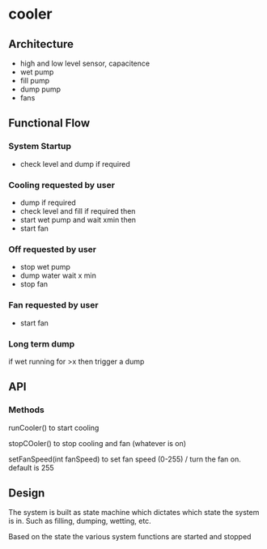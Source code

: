 # cooler

## Architecture
* high and low level sensor, capacitence
* wet pump
* fill pump
* dump pump
* fans

## Functional Flow
### System Startup
* check level and dump if required

### Cooling requested by user
* dump if required
* check level and fill if required
  then
* start wet pump and wait xmin
  then
* start fan

### Off requested by user
* stop wet pump
* dump water
wait x min
* stop fan

### Fan requested by user
* start fan

### Long term dump
if wet running for >x then trigger a dump

## API

### Methods
runCooler() to start cooling

stopCOoler() to stop cooling and fan (whatever is on)

setFanSpeed(int fanSpeed) to set fan speed (0-255) / turn the fan on. default is 255



## Design
The system is built as state machine which dictates which state the system is in. Such as filling, dumping, wetting, etc.

Based on the state the various system functions are started and stopped




